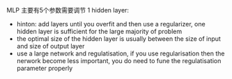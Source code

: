 MLP 主要有5个参数需要调节
1 hidden layer:
  * hinton:  add layers until you overfit and then use a regularizer, one hidden layer is sufficient for the large majority of problem
  * the optimal size of the hidden layer is usually between the size of input and size of output layer
  * use a large network and regulatisation, if you use regularisation then the nerwork become less important, you do need to fune the regulatisation
    parameter properly
  
